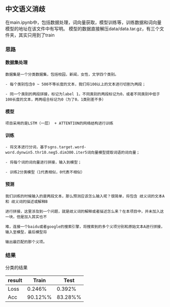 ## 中文语义消歧

在main.ipynb中，包括数据处理，词向量获取，模型训练等，训练数据和词向量模型的地址在该文件中有写明。
模型的数据直接解压data/data.tar.gz，有三个文件夹，其实只用到了train

### 思路

#### 数据集处理

    数据集是一个分类数据集，包括校园，新闻，女性，文学四个类别。

    - 每个类别包含0 ~ 500不等长度的文本，我们将100以上的文本进行切割为两段；

    - 同一个类别的两段拼接，标记为label 1，不同类别的两段标记为0，或者不同类别中低于100长度的文本，两两组合标记为0（为了0，1类别差不多）

#### 模型

    项目采用的是LSTM（一层） + ATTENTION的网络结构进行训练


#### 训练

    - 将文本进行分词，基于sgns.target.word-word.dynwin5.thr10.neg5.dim300.iter5词向量模型提取词语的词向量；

    - 将每个词的词向量进行拼接，输入到模型；

    - 训练2分类模型（1代表相似，0代表不相似）
    
#### 预测

    我们训练的时候输入的是两段文本，那么预测应该怎么输入呢？很简单，将包含 歧义词的文本A 和 歧义词的描述或解释B
    
    进行拼接，这里涉及到一个问题，就是歧义词的解释或者描述怎么来？在本项目中，并未加入这一块，但是加入其实也不
    
    难，连接一个baidu或者google的搜索引擎，将搜索到的多个义项分别和原始文本A进行拼接，输入至模型，最后模型将
    
    输出最匹配的那个义项。

### 结果
分类的结果


|  result   | Train  | Test  |
|  ----  | ----  | ----  |
| Loss  | 0.246% | 0.392% |
| Acc  | 90.12%% | 83.28%% |

